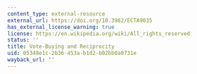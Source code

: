 ```yaml
---
content_type: external-resource
external_url: https://doi.org/10.3982/ECTA9035
has_external_license_warning: true
license: https://en.wikipedia.org/wiki/All_rights_reserved
status: ''
title: Vote-Buying and Reciprocity
uid: 05348e1c-2b36-453a-b1d2-b02bb0a0731e
wayback_url: ''
---
```

